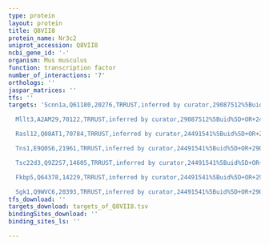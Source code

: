 ```yaml
---
type: protein
layout: protein
title: Q8VII8
protein_name: Nr3c2
uniprot_accession: Q8VII8
ncbi_gene_id: '-'
organism: Mus musculus
function: transcription factor
number_of_interactions: '7'
orthologs: ''
jaspar_matrices: ''
tfs: ''
targets: 'Scnn1a,Q61180,20276,TRRUST,inferred by curator,29087512%5Buid%5D+OR+24026182%5Buid%5D,Yes

  Mllt3,A2AM29,70122,TRRUST,inferred by curator,29087512%5Buid%5D+OR+24026182%5Buid%5D,Yes

  Rasl12,Q08AT1,70784,TRRUST,inferred by curator,24491541%5Buid%5D+OR+29087512%5Buid%5D,Yes

  Tns1,E9Q0S6,21961,TRRUST,inferred by curator,24491541%5Buid%5D+OR+29087512%5Buid%5D,Yes

  Tsc22d3,Q9Z2S7,14605,TRRUST,inferred by curator,24491541%5Buid%5D+OR+29087512%5Buid%5D,Yes

  Fkbp5,Q64378,14229,TRRUST,inferred by curator,24491541%5Buid%5D+OR+29087512%5Buid%5D,Yes

  Sgk1,Q9WVC6,20393,TRRUST,inferred by curator,24491541%5Buid%5D+OR+29087512%5Buid%5D,Yes'
tfs_download: ''
targets_download: targets_of_Q8VII8.tsv
bindingSites_download: ''
binding_sites_ls: ''

---
```

